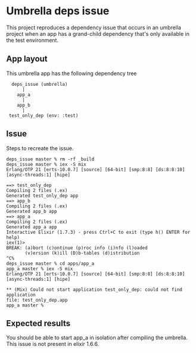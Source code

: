 # Umbrella deps issue

This project reproduces a dependency issue that occurs in an umbrella project
when an app has a grand-child dependency that's only available in the test
environment.

## App layout

This umbrella app has the following dependency tree

```
  deps_issue (umbrella)
      |
    app_a
      |
    app_b
      |
 test_only_dep (env: :test)
```

## Issue

Steps to recreate the issue.

```
deps_issue master % rm -rf _build
deps_issue master % iex -S mix
Erlang/OTP 21 [erts-10.0.7] [source] [64-bit] [smp:8:8] [ds:8:8:10]
[async-threads:1] [hipe]

==> test_only_dep
Compiling 2 files (.ex)
Generated test_only_dep app
==> app_b
Compiling 2 files (.ex)
Generated app_b app
==> app_a
Compiling 2 files (.ex)
Generated app_a app
Interactive Elixir (1.7.3) - press Ctrl+C to exit (type h() ENTER for help)
iex(1)>
BREAK: (a)bort (c)ontinue (p)roc info (i)nfo (l)oaded
       (v)ersion (k)ill (D)b-tables (d)istribution
^C%
deps_issue master % cd apps/app_a
app_a master % iex -S mix
Erlang/OTP 21 [erts-10.0.7] [source] [64-bit] [smp:8:8] [ds:8:8:10]
[async-threads:1] [hipe]

** (Mix) Could not start application test_only_dep: could not find application
file: test_only_dep.app
app_a master %
```

## Expected results

You should be able to start app_a in isolation after compiling the umbrella.
This issue is not present in elixir 1.6.6.
